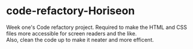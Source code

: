 # code-refactory-Horiseon
Week one's Code refactory project.  Required to make the HTML and CSS files more accessible for screen readers and the like.  
Also, clean the code up to make it neater and more efficent.
